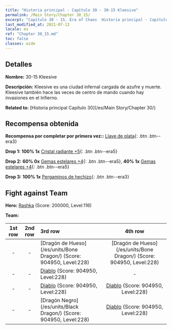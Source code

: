 ```yaml
---
title: "Historia principal - Capítulo 30 - 30-15 Kleesive"
permalink: /Main Story/Chapter 30_15/
excerpt: "Capítulo 30 - 15. Era of Chaos  Historia principal - Capítulo 30_15. 30-15 Kleesive"
last_modified_at: 2021-07-13
locale: es
ref: "Chapter 30_15.md"
toc: false
classes: wide
---
```


## Detalles

 **Nombre:** 30-15 Kleesive

 **Descripción:** Kleesive es una ciudad infernal cargada de azufre y muerte. Kleesive también hace las veces de centro de mando cuando hay invasiones en el Infierno.

 **Related to:** [Historia principal Capítulo 30](/es/Main Story/Chapter 30/)

## Recompensa obtenida

 **Recompensa por completar por primera vez::** [Llave de plata](/ItemsES/con_693/){: .btn .btn--era3}

 **Drop 1:** **100% 1x** [Cristal radiante +5](/ItemsES/mat_101/){: .btn .btn--era5}

 **Drop 2:** **60% 0x** [Gemas estelares +4](/ItemsES/mat_93/){: .btn .btn--era5}, **40% 1x** [Gemas estelares +4](/ItemsES/mat_93/){: .btn .btn--era5}

 **Drop 3:** **100% 1x** [Pergaminos de hechizo](/ItemsES/con_694/){: .btn .btn--era3}


## Fight against Team
 **Hero:** [Rashka](/es/heroes/Rashka/) (Score: 200000, Level:116)

 **Team:**


  | 1st row | 2nd row | 3rd row | 4th row |
  |:----:|:----:|:----|:----:|
  | - | - | [Dragón de Hueso](/es/units/Bone Dragon/) (Score: 904950, Level:228)  | [Dragón de Hueso](/es/units/Bone Dragon/) (Score: 904950, Level:228)  |
  | - | - | [Diablo](/es/units/Devil/) (Score: 904950, Level:228)  | - |
  | - | - | [Diablo](/es/units/Devil/) (Score: 904950, Level:228)  | [Diablo](/es/units/Devil/) (Score: 904950, Level:228)  |
  | - | - | [Dragón Negro](/es/units/Black Dragon/) (Score: 904950, Level:228)  | [Diablo](/es/units/Devil/) (Score: 904950, Level:228)  |


